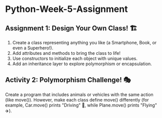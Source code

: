 # Python-Week-5-Assignment

## Assignment 1: Design Your Own Class! 🏗️

1. Create a class representing anything you like (a Smartphone, Book, or even a Superhero!).
2. Add attributes and methods to bring the class to life!
3. Use constructors to initialize each object with unique values.
4. Add an inheritance layer to explore polymorphism or encapsulation.

   
## Activity 2: Polymorphism Challenge! 🎭

Create a program that includes animals or vehicles with the same action (like move()).
However, make each class define move() differently (for example, Car.move() prints "Driving" 🚗, while Plane.move() prints "Flying" ✈️).
